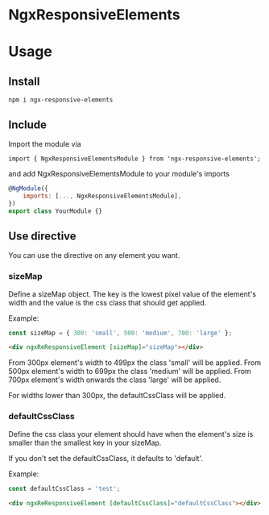 # NgxResponsiveElements

# Usage

## Install

```
npm i ngx-responsive-elements
```

## Include

Import the module via

```
import { NgxResponsiveElementsModule } from 'ngx-responsive-elements';
```

and add NgxResponsiveElementsModule to your module's imports

```javascript
@NgModule({
    imports: [..., NgxResponsiveElementsModule],
})
export class YourModule {}
```

## Use directive

You can use the directive on any element you want.

### sizeMap

Define a sizeMap object. The key is the lowest pixel value of the element's
width and the value is the css class that should get applied.

Example:

```javascript
const sizeMap = { 300: 'small', 500: 'medium', 700: 'large' };
```

```html
<div ngxReResponsiveElement [sizeMap]="sizeMap"></div>
```

From 300px element's width to 499px the class 'small' will be applied. From
500px element's width to 699px the class 'medium' will be applied. From 700px
element's width onwards the class 'large' will be applied.

For widths lower than 300px, the defaultCssClass will be applied.

### defaultCssClass

Define the css class your element should have when the element's size is smaller
than the smallest key in your sizeMap.

If you don't set the defaultCssClass, it defaults to 'default'.

Example:

```javascript
const defaultCssClass = 'test';
```

```html
<div ngxReResponsiveElement [defaultCssClass]="defaultCssClass"></div>
```

